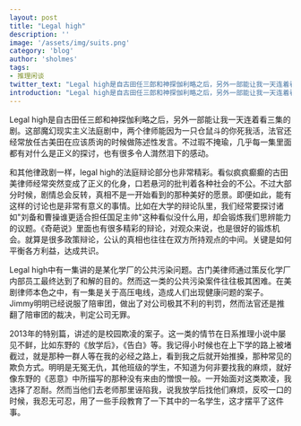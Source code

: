 ```yaml
---
layout: post
title: "Legal high"
description: ''
image: '/assets/img/suits.png'
category: 'blog'
author: 'sholmes'
tags:
- 推理闲谈
twitter_text: "Legal high是自古田任三郎和神探伽利略之后，另外一部能让我一天连着看三集的剧。"
introduction: "Legal high是自古田任三郎和神探伽利略之后，另外一部能让我一天连着看三集的剧。"
---
```


Legal high是自古田任三郎和神探伽利略之后，另外一部能让我一天连着看三集的剧。这部魔幻现实主义法庭剧中，两个律师能因为一只仓鼠斗的你死我活，法官还经常放任古美田在应该质询的时候做陈述性发言。不过瑕不掩瑜，几乎每一集里面都有对什么是正义的探讨，也有很多令人潸然泪下的感动。

和其他律政剧一样，legal high的法庭辩论部分也非常精彩。看似疯疯癫癫的古田美律师经常突然变成了正义的化身，口若悬河的批判着各种社会的不公。不过大部分时候，剧情总会反转，真相不是一开始看到的那种美好的愿景。即便如此，能有这样的讨论也是非常有意义的事情。比如在大学的辩论队里，我们经常要探讨诸如"刘备和曹操谁更适合担任国足主帅"这种看似没什么用，却会锻炼我们思辨能力的议题。《奇葩说》里面也有很多精彩的辩论，对观众来说，也是很好的锻炼机会。就算是很多政策辩论，公认的真相也往往在双方所持观点的中间。关键是如何平衡各方利益，达成共识。

Legal high中有一集讲的是某化学厂的公共污染问题。古门美律师通过策反化学厂内部员工最终达到了和解的目的。然而这一类的公共污染案件往往极其困难。在美剧律师本色之中，有一集是关于高压电线，造成人们出现健康问题的案子。Jimmy明明已经说服了陪审团，做出了对公司极其不利的判罚，然而法官还是推翻了陪审团的裁决，判定公司无罪。

2013年的特别篇，讲述的是校园欺凌的案子。这一类的情节在日系推理小说中屡见不鲜，比如东野的《放学后》，《告白》等。我记得小时候也在上下学的路上被堵截过，就是那种一群人等在我的必经之路上，看到我之后就开始推搡，那种常见的欺负方式。明明是无冤无仇，其他班级的学生，不知道为何非要找我的麻烦，就好像东野的《恶意》中所描写的那种没有来由的憎恨一般。一开始面对这类欺凌，我选择了忍耐。然而当他们去老师那里诬陷我，说我放学后找他们麻烦，反咬一口的时候，我忍无可忍，用了一些手段教育了一下其中的一名学生，这才摆平了这件事。
